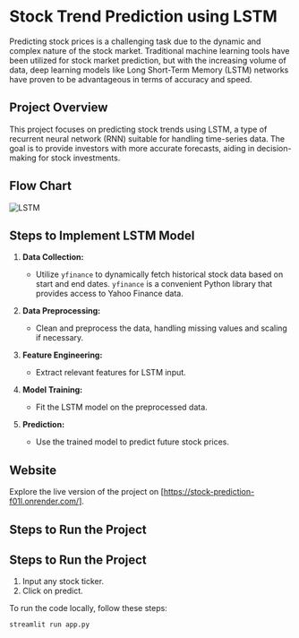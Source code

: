 # Stock Trend Prediction using LSTM

Predicting stock prices is a challenging task due to the dynamic and complex nature of the stock market. Traditional machine learning tools have been utilized for stock market prediction, but with the increasing volume of data, deep learning models like Long Short-Term Memory (LSTM) networks have proven to be advantageous in terms of accuracy and speed.

## Project Overview

This project focuses on predicting stock trends using LSTM, a type of recurrent neural network (RNN) suitable for handling time-series data. The goal is to provide investors with more accurate forecasts, aiding in decision-making for stock investments.

## Flow Chart

![LSTM](https://github.com/m-rishab/Stock-Trend-Prediction-LSTM-/assets/113618652/876dfa80-d26e-4eb8-bab6-ccf3104f2e7d)

## Steps to Implement LSTM Model

1. **Data Collection:**
   - Utilize `yfinance` to dynamically fetch historical stock data based on start and end dates. `yfinance` is a convenient Python library that provides access to Yahoo Finance data.

2. **Data Preprocessing:**
   - Clean and preprocess the data, handling missing values and scaling if necessary.

3. **Feature Engineering:**
   - Extract relevant features for LSTM input.

4. **Model Training:**
   - Fit the LSTM model on the preprocessed data.

5. **Prediction:**
   - Use the trained model to predict future stock prices.


## Website

Explore the live version of the project on [https://stock-prediction-f01l.onrender.com/].

## Steps to Run the Project

## Steps to Run the Project

1. Input any stock ticker.
2. Click on predict.

To run the code locally, follow these steps:

```bash
streamlit run app.py
